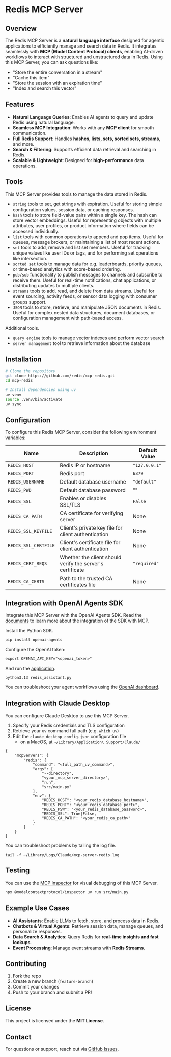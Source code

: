 # Redis MCP Server

## Overview
The Redis MCP Server is a **natural language interface** designed for agentic applications to efficiently manage and search data in Redis. It integrates seamlessly with **MCP (Model Content Protocol) clients**, enabling AI-driven workflows to interact with structured and unstructured data in Redis. Using this MCP Server, you can ask questions like:

- "Store the entire conversation in a stream"
- "Cache this item"
- "Store the session with an expiration time"
- "Index and search this vector"

## Features
- **Natural Language Queries**: Enables AI agents to query and update Redis using natural language.
- **Seamless MCP Integration**: Works with any **MCP client** for smooth communication.
- **Full Redis Support**: Handles **hashes, lists, sets, sorted sets, streams**, and more.
- **Search & Filtering**: Supports efficient data retrieval and searching in Redis.
- **Scalable & Lightweight**: Designed for **high-performance** data operations.

## Tools

This MCP Server provides tools to manage the data stored in Redis.

- `string` tools to set, get strings with expiration. Useful for storing simple configuration values, session data, or caching responses.
- `hash` tools to store field-value pairs within a single key. The hash can store vector embeddings. Useful for representing objects with multiple attributes, user profiles, or product information where fields can be accessed individually.
- `list` tools with common operations to append and pop items. Useful for queues, message brokers, or maintaining a list of most recent actions.
- `set` tools to add, remove and list set members. Useful for tracking unique values like user IDs or tags, and for performing set operations like intersection.
- `sorted set` tools to manage data for e.g. leaderboards, priority queues, or time-based analytics with score-based ordering.
- `pub/sub` functionality to publish messages to channels and subscribe to receive them. Useful for real-time notifications, chat applications, or distributing updates to multiple clients.
- `streams` tools to add, read, and delete from data streams. Useful for event sourcing, activity feeds, or sensor data logging with consumer groups support.
- `JSON` tools to store, retrieve, and manipulate JSON documents in Redis. Useful for complex nested data structures, document databases, or configuration management with path-based access.

Additional tools.

- `query engine` tools to manage vector indexes and perform vector search
- `server management` tool to retrieve information about the database


## Installation
```sh
# Clone the repository
git clone https://github.com/redis/mcp-redis.git
cd mcp-redis

# Install dependencies using uv
uv venv
source .venv/bin/activate
uv sync
```


## Configuration

To configure this Redis MCP Server, consider the following environment variables:

| Name                    | Description                                               | Default Value |
|-------------------------|-----------------------------------------------------------|---------------|
| `REDIS_HOST`            | Redis IP or hostname                                      | `"127.0.0.1"` |
| `REDIS_PORT`            | Redis port                                                | `6379`        |
| `REDIS_USERNAME`        | Default database username                                 | `"default"`   |
| `REDIS_PWD`             | Default database password                                 | ""            |
| `REDIS_SSL`             | Enables or disables SSL/TLS                               | `False`       |
| `REDIS_CA_PATH`         | CA certificate for verifying server                       | None          |
| `REDIS_SSL_KEYFILE`     | Client's private key file for client authentication       | None          |
| `REDIS_SSL_CERTFILE`    | Client's certificate file for client authentication       | None          |
| `REDIS_CERT_REQS`       | Whether the client should verify the server's certificate | `"required"`  |
| `REDIS_CA_CERTS`        | Path to the trusted CA certificates file                  | None          |

## Integration with OpenAI Agents SDK

Integrate this MCP Server with the OpenAI Agents SDK. Read the [documents](https://openai.github.io/openai-agents-python/mcp/) to learn more about the integration of the SDK with MCP.

Install the Python SDK.

```commandline
pip install openai-agents
```

Configure the OpenAI token:

```commandline
export OPENAI_API_KEY="<openai_token>"
```

And run the [application](./examples/redis_assistant.py).

```commandline
python3.13 redis_assistant.py 
```

You can troubleshoot your agent workflows using the [OpenAI dashboard](https://platform.openai.com/traces/).

## Integration with Claude Desktop
You can configure Claude Desktop to use this MCP Server.

1. Specify your Redis credentials and TLS configuration
2. Retrieve your `uv` command full path (e.g. `which uv`)
3. Edit the `claude_desktop_config.json` configuration file 
   - on a MacOS, at `~/Library/Application\ Support/Claude/`

```commandline
{
    "mcpServers": {
        "redis": {
            "command": "<full_path_uv_command>",
            "args": [
                "--directory",
                "<your_mcp_server_directory>",
                "run",
                "src/main.py"
            ],
            "env": {
                "REDIS_HOST": "<your_redis_database_hostname>",
                "REDIS_PORT": "<your_redis_database_port>",
                "REDIS_PSW": "<your_redis_database_password>",
                "REDIS_SSL": True|False,
                "REDIS_CA_PATH": "<your_redis_ca_path>"
            }
        }
    }
}
```

You can troubleshoot problems by tailing the log file.

```commandline
tail -f ~/Library/Logs/Claude/mcp-server-redis.log
```

## Testing

You can use the [MCP Inspector](https://modelcontextprotocol.io/docs/tools/inspector) for visual debugging of this MCP Server.

```sh
npx @modelcontextprotocol/inspector uv run src/main.py
```

## Example Use Cases
- **AI Assistants**: Enable LLMs to fetch, store, and process data in Redis.
- **Chatbots & Virtual Agents**: Retrieve session data, manage queues, and personalize responses.
- **Data Search & Analytics**: Query Redis for **real-time insights and fast lookups**.
- **Event Processing**: Manage event streams with **Redis Streams**.

## Contributing
1. Fork the repo
2. Create a new branch (`feature-branch`)
3. Commit your changes
4. Push to your branch and submit a PR!

## License
This project is licensed under the **MIT License**.

## Contact
For questions or support, reach out via [GitHub Issues](https://github.com/redis/mcp-redis/issues).

